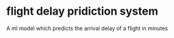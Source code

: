 # flight delay pridiction system 
A ml model which predicts the arrival delay of a flight in minutes
